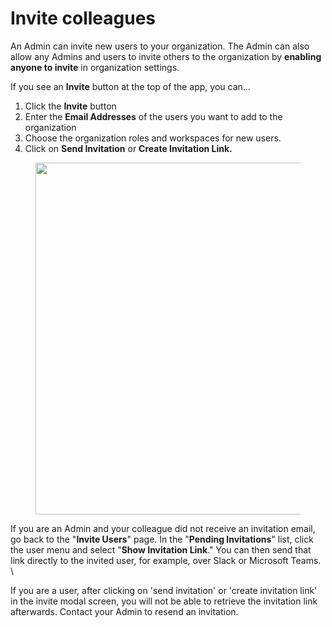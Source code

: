 # Invite colleagues


An Admin can invite new users to your organization. The Admin can also allow any Admins and users to invite others to the organization by **enabling anyone to invite** in organization settings.


If you see an **Invite** button at the top of the app, you can...

1. Click the **Invite** button
2. Enter the **Email Addresses** of the users you want to add to the organization
3. Choose the organization roles and workspaces for new users.
4. Click on **Send Invitation** or **Create Invitation Link.**

<figure><img src="../.gitbook/assets/Screenshot 2023-12-13 at 11.34.36 AM.png" alt="" width="563"><figcaption></figcaption></figure>


If you are an Admin and your colleague did not receive an invitation email, go back to the "**Invite Users**" page. In the "**Pending Invitations**" list, click the user menu and select "**Show Invitation Link**." You can then send that link directly to the invited user, for example, over Slack or Microsoft Teams. \


If you are a user, after clicking on 'send invitation' or 'create invitation link' in the invite modal screen, you will not be able to retrieve the invitation link afterwards. Contact your Admin to resend an invitation.


<figure><img src="../.gitbook/assets/show-invite-link.png" alt=""><figcaption></figcaption></figure>
